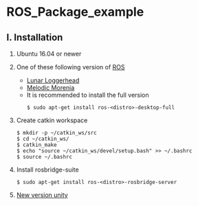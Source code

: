 # ROS_Package_example
## I. Installation
1. Ubuntu 16.04 or newer
2. One of these following version of [ROS](https://ros.org)
    - [Lunar Loggerhead](http://wiki.ros.org/lunar)
    - [Melodic Morenia](http://wiki.ros.org/melodic)
    - It is recommended to install the full version
      ```
      $ sudo apt-get install ros-<distro>-desktop-full
      ```
3. Create catkin workspace
    ```
    $ mkdir -p ~/catkin_ws/src
    $ cd ~/catkin_ws/
    $ catkin_make
    $ echo "source ~/catkin_ws/devel/setup.bash" >> ~/.bashrc
    $ source ~/.bashrc
    ```
  
4. Install rosbridge-suite
    ```
    $ sudo apt-get install ros-<distro>-rosbridge-server
    ```
5. [New version unity](https://drive.google.com/drive/folders/1V4V5Qegb8DfxDpzpgH0b572IA_mUgXBP?usp=sharing)
